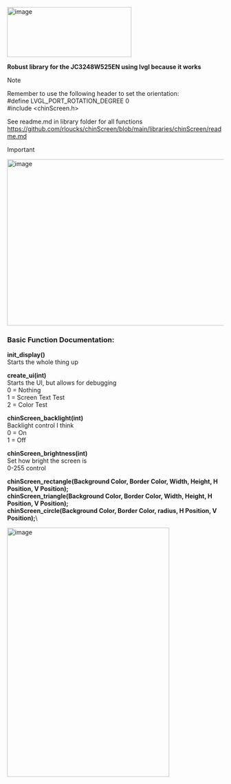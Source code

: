 <img width="289" height="116" alt="image" src="https://github.com/user-attachments/assets/b94c7160-a1c1-4d21-ba04-0b2e1dd884c5" />


**Robust library for the JC3248W525EN using lvgl because it works**

> [!NOTE]
> Remember to use the following header to set the orientation:\
> #define LVGL_PORT_ROTATION_DEGREE 0\
> #include <chinScreen.h>
>
> See readme.md in library folder for all functions\
> https://github.com/rloucks/chinScreen/blob/main/libraries/chinScreen/readme.md


> [!IMPORTANT]
> <img width="536" height="386" alt="image" src="https://github.com/user-attachments/assets/e92ab03c-7026-410d-8a15-3082b83bc8dd" />



### Basic Function Documentation:

**init_display()**\
Starts the whole thing up

**create_ui(int)**\
Starts the UI, but allows for debugging\
  0 = Nothing\
  1 = Screen Text Test\
  2 = Color Test

**chinScreen_backlight(int)**\
Backlight control I think\
  0 = On\
  1 = Off
  
**chinScreen_brightness(int)**\
Set how bright the screen is\
  0-255 control

**chinScreen_rectangle(Background Color, Border Color, Width, Height, H Position, V Position);**\
**chinScreen_triangle(Background Color, Border Color, Width, Height, H Position, V Position);**\
**chinScreen_circle(Background Color, Border Color, radius, H Position, V Position);**\

<img width="377" height="578" alt="image" src="https://github.com/user-attachments/assets/6b3b12e1-1b45-4889-90c9-f3209ad7fb33" />

